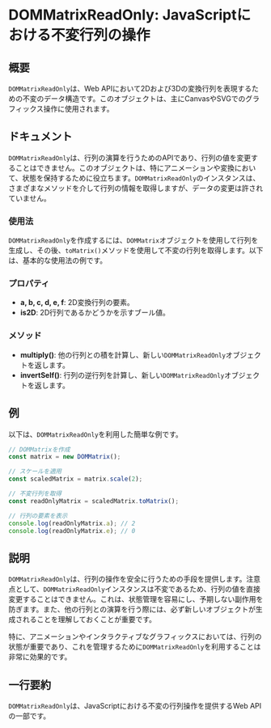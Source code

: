 <!--
Meta Description: # DOMMatrixReadOnly: JavaScriptにおける不変行列の操作 ## 概要 `DOMMatrixReadOnly`は、Web APIにおいて2Dおよび3Dの変換行列を表現するための不変のデータ構造です。このオブジェクトは、主にCanvasやSVGでのグラフィックス操作に使用され...
Meta Keywords: dommatrixreadonly, const, readonlymatrix, このオブジェクトは, dommatrix
-->

# DOMMatrixReadOnly: JavaScriptにおける不変行列の操作

## 概要
`DOMMatrixReadOnly`は、Web APIにおいて2Dおよび3Dの変換行列を表現するための不変のデータ構造です。このオブジェクトは、主にCanvasやSVGでのグラフィックス操作に使用されます。

## ドキュメント
`DOMMatrixReadOnly`は、行列の演算を行うためのAPIであり、行列の値を変更することはできません。このオブジェクトは、特にアニメーションや変換において、状態を保持するために役立ちます。`DOMMatrixReadOnly`のインスタンスは、さまざまなメソッドを介して行列の情報を取得しますが、データの変更は許されていません。

### 使用法
`DOMMatrixReadOnly`を作成するには、`DOMMatrix`オブジェクトを使用して行列を生成し、その後、`toMatrix()`メソッドを使用して不変の行列を取得します。以下は、基本的な使用法の例です。

### プロパティ
- **a, b, c, d, e, f**: 2D変換行列の要素。
- **is2D**: 2D行列であるかどうかを示すブール値。

### メソッド
- **multiply()**: 他の行列との積を計算し、新しい`DOMMatrixReadOnly`オブジェクトを返します。
- **invertSelf()**: 行列の逆行列を計算し、新しい`DOMMatrixReadOnly`オブジェクトを返します。

## 例
以下は、`DOMMatrixReadOnly`を利用した簡単な例です。

```javascript
// DOMMatrixを作成
const matrix = new DOMMatrix();

// スケールを適用
const scaledMatrix = matrix.scale(2);

// 不変行列を取得
const readOnlyMatrix = scaledMatrix.toMatrix();

// 行列の要素を表示
console.log(readOnlyMatrix.a); // 2
console.log(readOnlyMatrix.e); // 0
```

## 説明
`DOMMatrixReadOnly`は、行列の操作を安全に行うための手段を提供します。注意点として、`DOMMatrixReadOnly`インスタンスは不変であるため、行列の値を直接変更することはできません。これは、状態管理を容易にし、予期しない副作用を防ぎます。また、他の行列との演算を行う際には、必ず新しいオブジェクトが生成されることを理解しておくことが重要です。

特に、アニメーションやインタラクティブなグラフィックスにおいては、行列の状態が重要であり、これを管理するために`DOMMatrixReadOnly`を利用することは非常に効果的です。

## 一行要約
`DOMMatrixReadOnly`は、JavaScriptにおける不変の行列操作を提供するWeb APIの一部です。